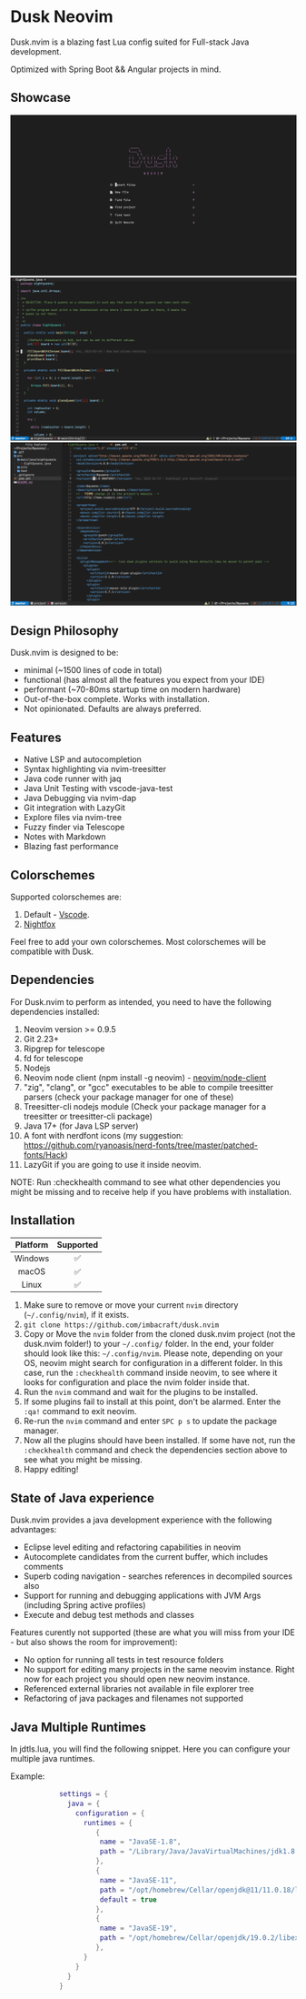 # Dusk Neovim

Dusk.nvim is a blazing fast Lua config suited for Full-stack Java development.

Optimized with Spring Boot && Angular projects in mind.

## Showcase

<img src="./showcase/dashboard.png" alt="Dashboard" title="Dashboard">
<img src="./showcase/javacode.png" alt="Javacode" title="Javacode">
<img src="./showcase/xmlcode.png" alt="xmlcode" title="xmlcode">

## Design Philosophy

Dusk.nvim is designed to be: 
- minimal (~1500 lines of code in total) 
- functional (has almost all the features you expect from your IDE)
- performant (~70-80ms startup time on modern hardware)
- Out-of-the-box complete. Works with installation.
- Not opinionated. Defaults are always preferred.

## Features

- Native LSP and autocompletion
- Syntax highlighting via nvim-treesitter
- Java code runner with jaq
- Java Unit Testing with vscode-java-test
- Java Debugging via nvim-dap
- Git integration with LazyGit
- Explore files via nvim-tree
- Fuzzy finder via Telescope
- Notes with Markdown
- Blazing fast performance

## Colorschemes

Supported colorschemes are:

1. Default - [Vscode](https://github.com/Mofiqul/vscode.nvim).
2. [Nightfox](https://github.com/EdenEast/nightfox.nvim)

Feel free to add your own colorschemes.
Most colorschemes will be compatible with Dusk.

## Dependencies

For Dusk.nvim to perform as intended, you need to have the following dependencies installed:

1. Neovim version >= 0.9.5
2. Git 2.23+
3. Ripgrep for telescope
4. fd for telescope
5. Nodejs
6. Neovim node client (npm install -g neovim) - [neovim/node-client](https://github.com/neovim/node-client)
7. "zig", "clang", or "gcc" executables to be able to compile treesitter parsers (check your package manager for one of these)
8. Treesitter-cli nodejs module (Check your package manager for a treesitter or treesitter-cli package)
9. Java 17+ (for Java LSP server)
10. A font with nerdfont icons (my suggestion: <https://github.com/ryanoasis/nerd-fonts/tree/master/patched-fonts/Hack>)
11. LazyGit if you are going to use it inside neovim.

NOTE: Run :checkhealth command to see what other dependencies you might be missing and to receive help if you have problems with installation.

## Installation

| Platform | Supported |
| :------: | :-------: |
| Windows  |    ✅     |
|  macOS   |    ✅     |
|  Linux   |    ✅     |

1. Make sure to remove or move your current `nvim` directory (`~/.config/nvim`), if it exists.
2. `git clone https://github.com/imbacraft/dusk.nvim`
3. Copy or Move the `nvim` folder from the cloned dusk.nvim project (not the dusk.nvim folder!) to your `~/.config/` folder.
   In the end, your folder should look like this: `~/.config/nvim`. Please note, depending on your OS, neovim might search for configuration in a different folder. In this case, run the `:checkhealth` command inside neovim, to see where it looks for configuration and place the nvim folder inside that.
4. Run the `nvim` command and wait for the plugins to be installed.
5. If some plugins fail to install at this point, don't be alarmed. Enter the `:qa!` command to exit neovim.
6. Re-run the `nvim` command and enter `SPC p s` to update the package manager.
7. Now all the plugins should have been installed. If some have not, run the `:checkhealth` command and check the dependencies section above to see what you might be missing.
8. Happy editing!

## State of Java experience

Dusk.nvim provides a java development experience with the following advantages:

- Eclipse level editing and refactoring capabilities in neovim
- Autocomplete candidates from the current buffer, which includes comments
- Superb coding navigation - searches references in decompiled sources also
- Support for running and debugging applications with JVM Args (including Spring active profiles)
- Execute and debug test methods and classes

Features curently not supported (these are what you will miss from your IDE - but also shows the room for improvement):

- No option for running all tests in test resource folders
- No support for editing many projects in the same neovim instance. Right now for each project you should open new neovim instance.
- Referenced external libraries not available in file explorer tree
- Refactoring of java packages and filenames not supported

## Java Multiple Runtimes

In jdtls.lua, you will find the following snippet. 
Here you can configure your multiple java runtimes.

Example:

```lua
            settings = {
              java = {
                configuration = {
                  runtimes = {
                     {
                      name = "JavaSE-1.8",
                      path = "/Library/Java/JavaVirtualMachines/jdk1.8.0_291.jdk/Contents/Home",
                     },
                     {
                      name = "JavaSE-11",
                      path = "/opt/homebrew/Cellar/openjdk@11/11.0.18/libexec/openjdk.jdk/Contents/Home",
                      default = true
                     },
                     {
                      name = "JavaSE-19",
                      path = "/opt/homebrew/Cellar/openjdk/19.0.2/libexec/openjdk.jdk/Contents/Home",
                     },
                  }
                }
              }
            }
                
```
